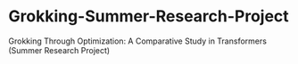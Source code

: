 # Grokking-Summer-Research-Project
Grokking Through Optimization: A Comparative Study in Transformers (Summer Research Project)
